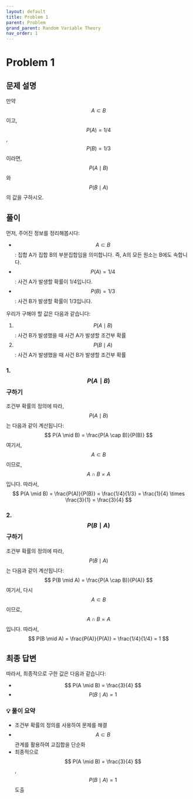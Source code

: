 ```yaml
---
layout: default
title: Problem 1
parent: Problem
grand_parent: Random Variable Theory
nav_order: 1
---
```


# Problem 1

## 문제 설명

만약 $$ A \subset B $$ 이고, $$ P(A) = 1/4 $$, $$ P(B) = 1/3 $$ 이라면, $$ P(A \mid B) $$와 $$ P(B \mid A) $$의 값을 구하시오.

## 풀이

먼저, 주어진 정보를 정리해봅시다:
- $$ A \subset B $$: 집합 A가 집합 B의 부분집합임을 의미합니다. 즉, A의 모든 원소는 B에도 속합니다.
- $$ P(A) = 1/4 $$: 사건 A가 발생할 확률이 1/4입니다.
- $$ P(B) = 1/3 $$: 사건 B가 발생할 확률이 1/3입니다.

우리가 구해야 할 값은 다음과 같습니다:
1. $$ P(A \mid B) $$: 사건 B가 발생했을 때 사건 A가 발생할 조건부 확률
2. $$ P(B \mid A) $$: 사건 A가 발생했을 때 사건 B가 발생할 조건부 확률

### 1. $$ P(A \mid B) $$ 구하기
조건부 확률의 정의에 따라, $$ P(A \mid B) $$는 다음과 같이 계산됩니다:
$$ P(A \mid B) = \frac{P(A \cap B)}{P(B)} $$
여기서, $$ A \subset B $$이므로, $$ A \cap B = A $$입니다. 따라서,
$$ P(A \mid B) = \frac{P(A)}{P(B)} = \frac{1/4}{1/3} = \frac{1}{4} \times \frac{3}{1} = \frac{3}{4} $$

### 2. $$ P(B \mid A) $$ 구하기
조건부 확률의 정의에 따라, $$ P(B \mid A) $$는 다음과 같이 계산됩니다:
$$ P(B \mid A) = \frac{P(A \cap B)}{P(A)} $$
여기서, 다시 $$ A \subset B $$이므로, $$ A \cap B = A $$입니다. 따라서,
$$ P(B \mid A) = \frac{P(A)}{P(A)} = \frac{1/4}{1/4} = 1 $$

## 최종 답변
따라서, 최종적으로 구한 값은 다음과 같습니다:
- $$ P(A \mid B) = \frac{3}{4} $$
- $$ P(B \mid A) = 1 $$

### 💡 풀이 요약
- 조건부 확률의 정의를 사용하여 문제를 해결
- $$ A \subset B $$ 관계를 활용하여 교집합을 단순화
- 최종적으로 $$ P(A \mid B) = \frac{3}{4} $$, $$ P(B \mid A) = 1 $$ 도출